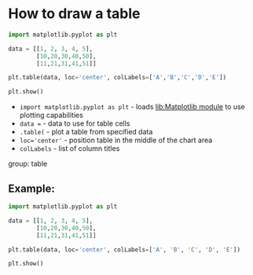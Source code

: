 # How to draw a table

```python
import matplotlib.pyplot as plt

data = [[1, 2, 3, 4, 5],
        [10,20,30,40,50],
        [11,21,31,41,51]]

plt.table(data, loc='center', colLabels=['A','B','C','D','E'])

plt.show()
```

- `import matplotlib.pyplot as plt` - loads [lib:Matplotlib module](python-matplotlib/how-to-install-matplotlib-python-lib-in-ubuntu-ubuntuversion) to use plotting capabilities
- `data =` - data to use for table cells
- `.table(` - plot a table from specified data
- `loc='center'` - position table in the middle of the chart area 
- `colLabels` - list of column titles

group: table

## Example: 
```python
import matplotlib.pyplot as plt

data = [[1, 2, 3, 4, 5],
        [10,20,30,40,50],
        [11,21,31,41,51]]

plt.table(data, loc='center', colLabels=['A', 'B', 'C', 'D', 'E'])

plt.show()
```

